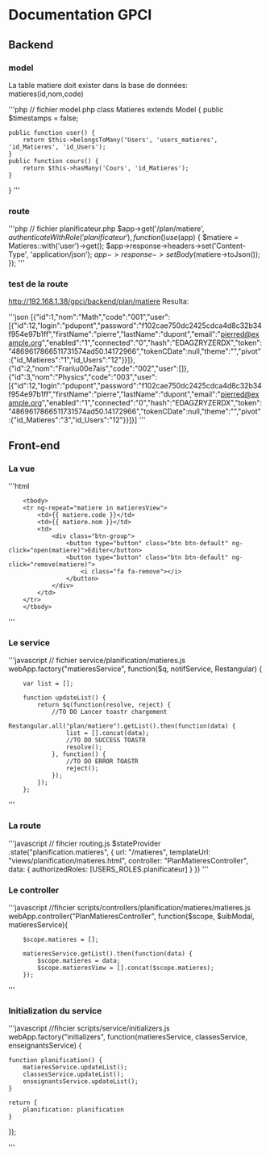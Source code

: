 # Documentation GPCI

## Backend

### model

La table matiere doit exister dans la base de données: matieres(id,nom,code)

'''php
// fichier model.php
class Matieres extends Model {
    public $timestamps = false;

    public function user() {
        return $this->belongsToMany('Users', 'users_matieres', 'id_Matieres', 'id_Users');
    }
    public function cours() {
        return $this->hasMany('Cours', 'id_Matieres');
    }
}
'''

### route

'''php
// fichier planificateur.php
$app->get('/plan/matiere', $authenticateWithRole('planificateur'), function() use ($app) {
    $matiere = Matieres::with('user')->get();
    $app->response->headers->set('Content-Type', 'application/json');
    $app->response->setBody($matiere->toJson());
});
'''

### test de la route

http://192.168.1.38/gpci/backend/plan/matiere 
Resulta:

'''json
[{"id":1,"nom":"Math","code":"001","user":[{"id":12,"login":"pdupont","password":"f102cae750dc2425cdca4d8c32b34f954e97b1ff","firstName":"pierre","lastName":"dupont","email":"pierred@example.org","enabled":"1","connected":"0","hash":"EDAGZRYZERDX","token":"4869617866511731574ad50.14172966","tokenCDate":null,"theme":"","pivot":{"id_Matieres":"1","id_Users":"12"}}]},{"id":2,"nom":"Fran\u00e7ais","code":"002","user":[]},{"id":3,"nom":"Physics","code":"003","user":[{"id":12,"login":"pdupont","password":"f102cae750dc2425cdca4d8c32b34f954e97b1ff","firstName":"pierre","lastName":"dupont","email":"pierred@example.org","enabled":"1","connected":"0","hash":"EDAGZRYZERDX","token":"4869617866511731574ad50.14172966","tokenCDate":null,"theme":"","pivot":{"id_Matieres":"3","id_Users":"12"}}]}]
'''

## Front-end

### La vue

'''html 
<!-- fichier views/planification/matieres.html-->
        <tbody>
        <tr ng-repeat="matiere in matieresView">
            <td>{{ matiere.code }}</td>
            <td>{{ matiere.nom }}</td>
            <td>
                <div class="btn-group">
                    <button type="button" class="btn btn-default" ng-click="open(matiere)">Editer</button>
                    <button type="button" class="btn btn-default" ng-click="remove(matiere)">
                        <i class="fa fa-remove"></i>
                    </button>
                </div>
            </td>
        </tr>
        </tbody>
'''

### Le service

'''javascript
// fichier service/planification/matieres.js
webApp.factory("matieresService",
    function($q, notifService, Restangular) {

        var list = [];

        function updateList() {
            return $q(function(resolve, reject) {
                //TO DO Lancer toastr chargement
                Restangular.all("plan/matiere").getList().then(function(data) {
                    list = [].concat(data);
                    //TO DO SUCCESS TOASTR
                    resolve();
                }, function() {
                    //TO DO ERROR TOASTR
                    reject();
                });
            });
        };
'''

### La route 

'''javascript
// fihcier routing.js
$stateProvider
 .state("planification.matieres", {
            url: "/matieres",
            templateUrl: "views/planification/matieres.html",
            controller: "PlanMatieresController",
            data: {
                authorizedRoles: [USERS_ROLES.planificateur]
            }
        })
'''

### Le controller 

'''javascript 
//fihcier scripts/controllers/planification/matieres/matieres.js
webApp.controller("PlanMatieresController",
	function($scope, $uibModal, matieresService){
        
		$scope.matieres = [];

	    matieresService.getList().then(function(data) {
	        $scope.matieres = data;
	        $scope.matieresView = [].concat($scope.matieres);
	    });
'''

### Initialization du service

'''javascript
//fihcier scripts/service/initializers.js
webApp.factory("initializers", function(matieresService, classesService, enseignantsService) {

    function planification() {
        matieresService.updateList();
        classesService.updateList();
        enseignantsService.updateList();
    }

    return {
        planification: planification
    }
});

'''

